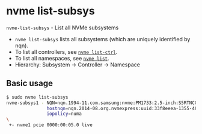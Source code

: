 # nvme list-subsys

`nvme-list-subsys` - List all NVMe subsystems

- `nvme list-subsys` lists all subsystems (which are uniquely identified by nqn).
- To list all controllers, see [`nvme list-ctrl`](nvme-list-ctrl.md).
- To list all namespaces, see [`nvme list`](nvme-list.md).
- Hierarchy: Subsystem -> Controller -> Namespace

## Basic usage
```bash
$ sudo nvme list-subsys
nvme-subsys1 - NQN=nqn.1994-11.com.samsung:nvme:PM1733:2.5-inch:S5RTNC0TA06272
               hostnqn=nqn.2014-08.org.nvmexpress:uuid:33f8eeea-1355-484b-bc27-daf944ab2db1
               iopolicy=numa
\
 +- nvme1 pcie 0000:00:05.0 live
```
